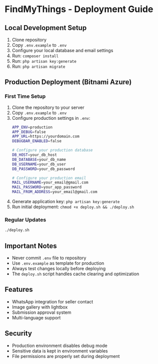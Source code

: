 # FindMyThings - Deployment Guide

## Local Development Setup

1. Clone repository
2. Copy `.env.example` to `.env`
3. Configure your local database and email settings
4. Run: `composer install`
5. Run: `php artisan key:generate`
6. Run: `php artisan migrate`

## Production Deployment (Bitnami Azure)

### First Time Setup

1. Clone the repository to your server
2. Copy `.env.example` to `.env`
3. Configure production settings in `.env`:
   ```bash
   APP_ENV=production
   APP_DEBUG=false
   APP_URL=https://yourdomain.com
   DEBUGBAR_ENABLED=false
   
   # Configure your production database
   DB_HOST=your_db_host
   DB_DATABASE=your_db_name
   DB_USERNAME=your_db_user
   DB_PASSWORD=your_db_password
   
   # Configure your production email
   MAIL_USERNAME=your_email@gmail.com
   MAIL_PASSWORD=your_app_password
   MAIL_FROM_ADDRESS=your_email@gmail.com
   ```
4. Generate application key: `php artisan key:generate`
5. Run initial deployment: `chmod +x deploy.sh && ./deploy.sh`

### Regular Updates

```bash
./deploy.sh
```

## Important Notes

- Never commit `.env` file to repository
- Use `.env.example` as template for production
- Always test changes locally before deploying
- The `deploy.sh` script handles cache clearing and optimization

## Features

- WhatsApp integration for seller contact
- Image gallery with lightbox
- Submission approval system
- Multi-language support

## Security

- Production environment disables debug mode
- Sensitive data is kept in environment variables
- File permissions are properly set during deployment
